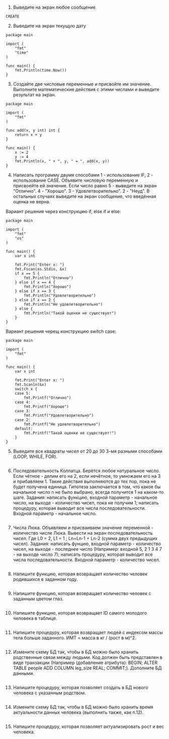 1. Выведите на экран любое сообщение
```plpgsql
CREATE
```

2. Выведите на экран текущую дату
```golang
package main

import (
	"fmt"
	"time"
)

func main() {
	fmt.Println(time.Now())
}
```
3. Создайте две числовые переменные и присвойте им значение. Выполните математические действия с этими числами и выведите результат на экран.
```golang
package main

import (
	"fmt"
)

func add(x, y int) int {
	return x + y
}

func main() {
	x := 2
	y := 4
	fmt.Println(x, " + ", y, " = ", add(x, y))
}
```
4. Написать программу двумя способами 1 - использование IF, 2 - использование CASE. Объявите числовую переменную и присвоейте ей значение. Если число равно 5 - выведите на экран "Отлично". 4 - "Хорошо". 3 - Удовлетворительно". 2 - "Неуд". В остальных случаях выведите на экран сообщение, что введённая оценка не верна.

Вариант решения через конструкцию if, else if и else:
```golang
package main

import (
	"fmt"
	"os"
)

func main() {
	var x int

	fmt.Print("Enter x: ")
	fmt.Fscan(os.Stdin, &x)
	if x == 5 {
		fmt.Println("Отлично")
	} else if x == 4 {
		fmt.Println("Хорошо")
	} else if x == 3 {
		fmt.Println("Удовлетворительно")
	} else if x == 2 {
		fmt.Println("Не удовлетворительно")
	} else {
		fmt.Println("Такой оценки не существует")
	}
}
```

Вариант решения черещ конструкцию switch case:
```golang
package main

import (
	"fmt"
)

func main() {
	var x int

	fmt.Print("Enter x: ")
	fmt.Scanln(&x)
	switch x {
	case 5:
		fmt.Printf("Отлично")
	case 4:
		fmt.Printf("Хорошо")
	case 3:
		fmt.Printf("Удовлетворительно")
	case 2:
		fmt.Printf("Не удовлетворительно")
	default:
		fmt.Printf("Такой оценки не существует!")
	}
}
```
5. Выведите все квадраты чисел от 20 до 30 3-мя разными способами (LOOP, WHILE, FOR).
```golang

```
6. Последовательность Коллатца. Берётся любое натуральное число. Если чётное - делим его на 2, если нечётное, то умножаем его на 3 и прибавляем 1. Такие действия выполняются до тех пор, пока не будет получена единица. Гипотеза заключается в том, что какое бы начальное число n не было выбрано, всегда получится 1 на каком-то шаге. Задания: написать функцию, входной параметр - начальное число, на выходе - количество чисел, пока не получим 1; написать процедуру, которая выводит все числа последовательности. Входной параметр - начальное число.
```golang

```
7. Числа Люка. Объявляем и присваиваем значение переменной - количество числе Люка. Вывести на экран последовательность чисел. Где L0 = 2, L1 = 1 ; Ln=Ln-1 + Ln-2 (сумма двух предыдущих чисел). Задания: написать фунцию, входной параметр - количество чисел, на выходе - последнее число (Например: входной 5, 2 1 3 4 7 - на выходе число 7); написать процедуру, которая выводит все числа последовательности. Входной параметр - количество чисел.
```golang

```
8. Напишите функцию, которая возвращает количество человек родившихся в заданном году.
```golang

```
9. Напишите функцию, которая возвращает количество человек с заданным цветом глаз.
```golang

```
10. Напишите функцию, которая возвращает ID самого молодого человека в таблице.
```golang

```
11. Напишите процедуру, которая возвращает людей с индексом массы тела больше заданного. ИМТ = масса в кг / (рост в м)^2.
```golang

```
12. Измените схему БД так, чтобы в БД можно было хранить родственные связи между людьми. Код должен быть представлен в виде транзакции (Например (добавление атрибута): BEGIN; ALTER TABLE people ADD COLUMN leg_size REAL; COMMIT;). Дополните БД данными.
```golang

```
13. Напишите процедуру, которая позволяет создать в БД нового человека с указанным родством.
```golang

```
14. Измените схему БД так, чтобы в БД можно было хранить время актуальности данных человека (выполнить также, как п.12).
```golang

```
15. Напишите процедуру, которая позволяет актуализировать рост и вес человека.
```golang

```
